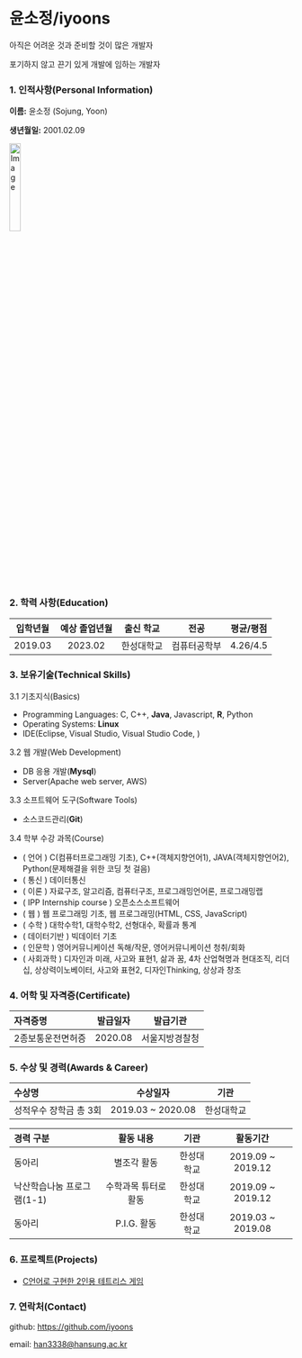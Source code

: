 # 윤소정/iyoons

아직은 어려운 것과 준비할 것이 많은 개발자

포기하지 않고 끈기 있게 개발에 임하는 개발자



### 1. 인적사항(Personal Information)

**이름:** 윤소정 (Sojung, Yoon)

**생년월일:** 2001.02.09

<img src="https://github.com/iyoons/hello-me/blob/cv/image/sojung.JPG" alt="Image" width="20%" height="20%"/>



### 2. 학력 사항(Education)

| 입학년월 | 예상 졸업년월 | 출신 학교  |     전공     | 평균/평점 |
| :------: | :-----------: | :--------: | :----------: | :-------: |
| 2019.03  |    2023.02    | 한성대학교 | 컴퓨터공학부 | 4.26/4.5  |



### 3. 보유기술(Technical Skills)

3.1  기초지식(Basics)

* Programming Languages: C, C++, __Java__, Javascript, __R__, Python
* Operating Systems: __Linux__
* IDE(Eclipse, Visual Studio, Visual Studio Code, )

3.2 웹 개발(Web Development)

* DB 응용 개발(__Mysql__)
* Server(Apache web server, AWS)

3.3 소프트웨어 도구(Software Tools)

* 소스코드관리(__Git__)

3.4 학부 수강 과목(Course)

* ( 언어 ) C(컴퓨터프로그래밍 기초), C++(객체지향언어1), JAVA(객체지향언어2), Python(문제해결을 위한 코딩 첫 걸음)
* ( 통신 ) 데이터통신 
* ( 이론 ) 자료구조, 알고리즘, 컴퓨터구조, 프로그래밍언어론, 프로그래밍랩
* ( IPP Internship course ) 오픈소스소프트웨어
* ( 웹 ) 웹 프로그래밍 기초, 웹 프로그래밍(HTML, CSS, JavaScript)
* ( 수학 ) 대학수학1, 대학수학2, 선형대수, 확률과 통계
* ( 데이터기반 ) 빅데이터 기초
* ( 인문학 ) 영어커뮤니케이션 독해/작문, 영어커뮤니케이션 청취/회화
* ( 사회과학 ) 디자인과 미래, 사고와 표현1, 삶과 꿈, 4차 산업혁명과 현대조직, 리더십, 상상력이노베이터, 사고와 표현2, 디자인Thinking, 상상과 창조



### 4. 어학 및 자격증(Certificate)

| 자격증명          | 발급일자 |    발급기관    |
| :---------------- | :------: | :------------: |
| 2종보통운전면허증 | 2020.08  | 서울지방경찰청 |



### 5. 수상 및 경력(Awards & Career)

| 수상명                 |     수상일자      |    기관    |
| :--------------------- | :---------------: | :--------: |
| 성적우수 장학금 총 3회 | 2019.03 ~ 2020.08 | 한성대학교 |


| 경력 구분                  |      활동 내용       |    기관    |     활동기간      |
| :------------------------- | :------------------: | :--------: | :---------------: |
| 동아리                     |     별조각 활동      | 한성대학교 | 2019.09 ~ 2019.12 |
| 낙산학습나눔 프로그램(1-1) | 수학과목 튜터로 활동 | 한성대학교 | 2019.09 ~ 2019.12 |
| 동아리                     |     P.I.G. 활동      | 한성대학교 | 2019.03 ~ 2019.08 |



### 6. 프로젝트(Projects)

* [C언어로 구현한 2인용 테트리스 게임](https://github.com/iyoons/2-Player-Tetris.git)



### 7. 연락처(Contact)

github: https://github.com/iyoons

email: han3338@hansung.ac.kr


